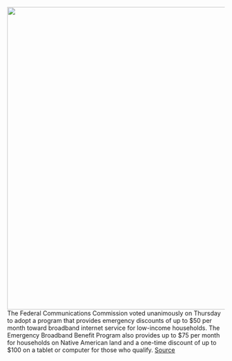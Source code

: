 <img src='https://cdn.vox-cdn.com/thumbor/sWNI-VOFWDkSmRC73re1CPcn828=/0x0:2040x1360/1200x800/filters:focal(857x517:1183x843)/cdn.vox-cdn.com/uploads/chorus_image/image/68879515/acastro_180608_1777_net_neutrality_0002.0.jpg' width='700px' /><br/>
The Federal Communications Commission voted unanimously on Thursday to adopt a program that provides emergency discounts of up to $50 per month toward broadband internet service for low-income households. The Emergency Broadband Benefit Program also provides up to $75 per month for households on Native American land and a one-time discount of up to $100 on a tablet or computer for those who qualify.
<a href='https://www.theverge.com/2021/2/26/22302807/fcc-internet-subsidies-authorized-low-income-broadband'> Source <a/>